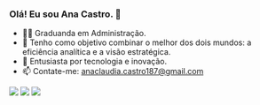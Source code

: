### Olá! Eu sou Ana Castro. 👋

- 👨‍💻 Graduanda em Administração.
- 🌱 Tenho como objetivo combinar o melhor dos dois mundos: a eficiência analítica e a visão estratégica.
- 👯 Entusiasta por tecnologia e inovação.
- 📫 Contate-me: anaclaudia.castro187@gmail.com




<div> 
 
  <a href="https://www.instagram.com/anacastrocc_/" target="_blank"><img src="https://img.shields.io/badge/-Instagram-%23E4405F?style=for-the-badge&logo=instagram&logoColor=white" target="_blank"></a>
  <a href = "mailto:anaclaudia.castro187@gmail.com"><img src="https://img.shields.io/badge/-Gmail-%23333?style=for-the-badge&logo=gmail&logoColor=white" target="_blank"></a>
  <a href="https://www.linkedin.com/in/ana-castro-693a39230/" target="_blank"><img src="https://img.shields.io/badge/-LinkedIn-%230077B5?style=for-the-badge&logo=linkedin&logoColor=white" target="_blank">

</a> 
  
</div>
